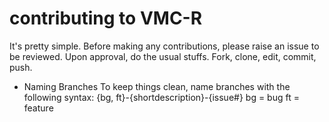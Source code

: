 # contributing to VMC-R

It's pretty simple. Before making any contributions, please raise an issue to be reviewed. Upon approval, do the usual stuffs. Fork, clone, edit, commit, push.

* Naming Branches
To keep things clean, name branches with the following syntax:
{bg, ft}-{shortdescription}-{issue#}
bg = bug
ft = feature
